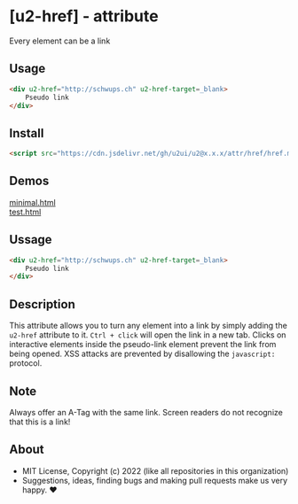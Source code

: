 # [u2-href] - attribute
Every element can be a link

## Usage

```html
<div u2-href="http://schwups.ch" u2-href-target=_blank>
    Pseudo link
</div>
```

## Install

```html
<script src="https://cdn.jsdelivr.net/gh/u2ui/u2@x.x.x/attr/href/href.min.js" type=module async></script>
```

## Demos

[minimal.html](http://gcdn.li/u2ui/u2@main/attr/href/tests/minimal.html)  
[test.html](http://gcdn.li/u2ui/u2@main/attr/href/tests/test.html)  

## Ussage

```html
<div u2-href="http://schwups.ch" u2-href-target=_blank>
    Pseudo link
</div>
```

## Description

This attribute allows you to turn any element into a link by simply adding the `u2-href` attribute to it.
`Ctrl + click` will open the link in a new tab.
Clicks on interactive elements inside the pseudo-link element prevent the link from being opened.
XSS attacks are prevented by disallowing the `javascript:` protocol.

## Note

Always offer an A-Tag with the same link. Screen readers do not recognize that this is a link!

## About

- MIT License, Copyright (c) 2022 <u2> (like all repositories in this organization) <br>
- Suggestions, ideas, finding bugs and making pull requests make us very happy. ♥

